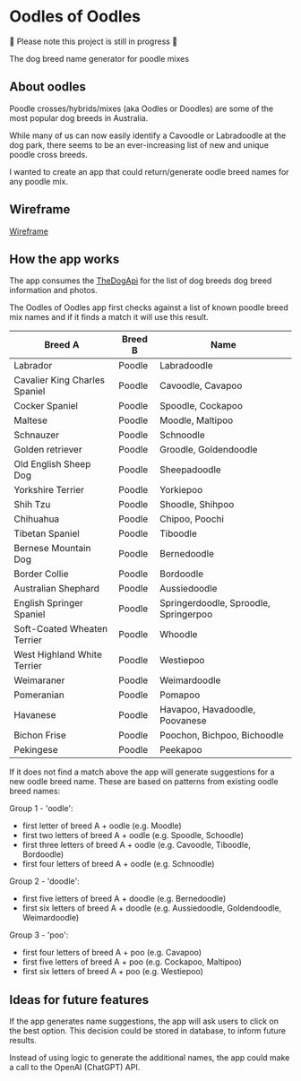 # Oodles of Oodles

🚧 Please note this project is still in progress 🚧

The dog breed name generator for poodle mixes

## About oodles

Poodle crosses/hybrids/mixes (aka Oodles or Doodles) are some of the most popular dog breeds in Australia.

While many of us can now easily identify a Cavoodle or Labradoodle at the dog park, there seems to be an ever-increasing list of new and unique poodle cross breeds.

I wanted to create an app that could return/generate oodle breed names for any poodle mix.

## Wireframe

[Wireframe](/Wireframe.png)

## How the app works

The app consumes the [TheDogApi](https://docs.thedogapi.com/) for the list of dog breeds dog breed information and photos.

The Oodles of Oodles app first checks against a list of known poodle breed mix names  and if it finds a match it will use this result.

| Breed A                       | Breed B | Name                   |
|-------------------------------|---------|------------------------|
| Labrador                      | Poodle  | Labradoodle            |
| Cavalier King Charles Spaniel | Poodle  | Cavoodle, Cavapoo      |
| Cocker Spaniel                | Poodle  | Spoodle, Cockapoo      |
| Maltese                       | Poodle  | Moodle, Maltipoo       |
| Schnauzer                     | Poodle  | Schnoodle              |
| Golden retriever              | Poodle  | Groodle, Goldendoodle  |
| Old English Sheep Dog         | Poodle  | Sheepadoodle           |
| Yorkshire Terrier             | Poodle  | Yorkiepoo              |
| Shih Tzu                      | Poodle  | Shoodle, Shihpoo       |
| Chihuahua                     | Poodle  | Chipoo, Poochi         |
| Tibetan Spaniel               | Poodle  | Tiboodle               |
| Bernese Mountain Dog          | Poodle  | Bernedoodle            |
| Border Collie                 | Poodle  | Bordoodle              |
| Australian Shephard           | Poodle  | Aussiedoodle           |
| English Springer Spaniel      | Poodle  | Springerdoodle, Sproodle, Springerpoo |
| Soft-Coated Wheaten Terrier   | Poodle  | Whoodle                |
| West Highland White Terrier   | Poodle  | Westiepoo              | 
| Weimaraner                    | Poodle  | Weimardoodle           |
| Pomeranian                    | Poodle  | Pomapoo                |
| Havanese                      | Poodle  | Havapoo, Havadoodle, Poovanese |
| Bichon Frise                    | Poodle  | Poochon, Bichpoo, Bichoodle                |
| Pekingese               | Poodle  | Peekapoo               |

If it does not find a match above the app will generate suggestions for a new oodle breed name. These are based on patterns from existing oodle breed names:

Group 1 - 'oodle':
- first letter of breed A + oodle (e.g. Moodle)
- first two letters of breed A + oodle (e.g. Spoodle, Schoodle)
- first three letters of breed A + oodle (e.g. Cavoodle, Tiboodle, Bordoodle)
- first four letters of breed A + oodle (e.g. Schnoodle)

Group 2 - 'doodle':
- first five letters of breed A + doodle (e.g. Bernedoodle)
- first six letters of breed A + doodle (e.g. Aussiedoodle, Goldendoodle, Weimardoodle)

Group 3 - 'poo':
- first four letters of breed A + poo (e.g. Cavapoo)
- first five letters of breed A + poo (e.g. Cockapoo, Maltipoo)
- first six letters of breed A + poo (e.g. Westiepoo)

## Ideas for future features

If the app generates name suggestions, the app will ask users to click on the best option. This decision could be stored in database, to inform future results.

Instead of using logic to generate the additional names, the app could make a call to the OpenAI (ChatGPT) API.